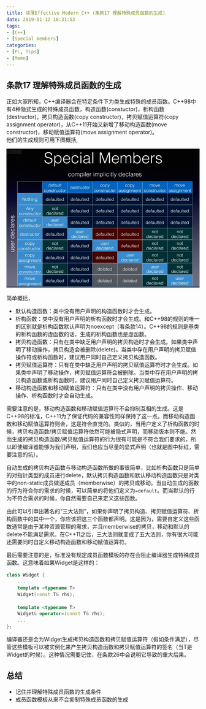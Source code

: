```yaml
---
title: 读薄Effective Modern C++ (条款17 理解特殊成员函数的生成)
date: 2019-01-12 18:31:53
tags:
- [C++]
- [Special members]
categories:
- [PL, Tips]
- [Memo]
---
```


## 条款17 理解特殊成员函数的生成
正如大家所知，C++编译器会在特定条件下为类生成特殊的成员函数。C++98中有4种隐式生成的特殊成员函数，构造函数(constuctor)，析构函数(destructor)，拷贝构造函数(copy constructor)，拷贝赋值运算符(copy assignment operator)，从C++11开始又新增了移动构造函数(move constructor)，移动赋值运算符(move assignment operator)。      
他们的生成规则可用下图概括,       

![](https://raw.githubusercontent.com/natsu1211/pics/master/cpp%20implicit%20functions.jpg)

<!-- more -->

简单概括，        

- 默认构造函数：类中没有用户声明的构造函数时才会生成。
- 析构函数：类中没有用户声明的析构函数时才会生成。和C++98的规则的唯一的区别就是析构函数默认声明为noexcept（看条款14）。C++98的规则是基类的析构函数的虚函数的话，生成的析构函数也是虚函数。
- 拷贝构造函数：只有在类中缺乏用户声明的拷贝构造时才会生成。如果类中声明了移动操作，拷贝构造会被删除(delete)。当类中存在用户声明的拷贝赋值操作符或析构函数时，建议用户同时自己定义拷贝构造函数。
- 拷贝赋值运算符：只有在类中缺乏用户声明的拷贝赋值运算符时才会生成。如果类中声明了移动操作，拷贝赋值运算符会被删除。当类中存在用户声明的拷贝构造函数或析构函数时，建议用户同时自己定义拷贝赋值运算符。
- 移动构造函数和移动赋值运算符：只有在类中没有用户声明的拷贝操作、移动操作、析构函数时才会自动生成。

需要注意的是，移动构造函数和移动赋值运算符不会抑制互相的生成。这是C++98的标准，C++11为了保证代码的兼容性同样保持了这一点。而移动构造函数和移动赋值运算符则会，这是符合直觉的。类似的，当用户定义了析构函数的时候，拷贝构造函数/拷贝赋值运算符依然可能被隐式声明，而移动版本则不能。然而生成的拷贝构造函数/拷贝赋值运算符的行为很有可能是不符合我们要求的，所以即使编译器能够为我们声明，我们也应当尽量的显式声明（也就是图中标红，需要注意的坑）。     

自动生成的拷贝构造函数与移动构造函数所做的事很简单，比如析构函数只是简单的对指针类型的成员进行delete，默认拷贝构造函数和默认移动构造函数只是对类中的non-static成员做逐成员（memberwise）的拷贝或移动。当自动生成的函数的行为符合你的需求的时候，可以简单的将他们定义为`=default`。而当默认的行为不符合需求的时候，你自然需要自己来定义这些函数。        

由此可以引申出著名的“三大法则”，如果你声明了拷贝构造、拷贝赋值运算符、析构函数中的其中一个，你应该把这三个函数都声明。这是因为，需要自定义这些函数通常是由于某种资源管理的需求，并且memberwise的拷贝，移动和默认的delete不能满足需求。在C++11之后，三大法则就变成了五大法则，你有很大可能还需要同时自定义移动构造函数和移动赋值运算符。

最后需要注意的是，标准没有规定成员函数模板的存在会阻止编译器生成特殊成员函数。这意味着如果Widget是这样的：

```cpp
class Widget {
    ...
    template <typename T>
    Widget(const T& rhs);   

    template <typename T>
    Widget& operator=(const T& rhs);
    ...
};
```

编译器还是会为Widget生成拷贝构造函数和拷贝赋值运算符（假如条件满足），尽管这些模板可以被实例化来产生拷贝构造函数和拷贝赋值运算符的签名（当T是Widget的时候）。这种情况需要记住，在条款26中会说明它导致的重大后果。

## 总结

- 记住并理解特殊成员函数的生成条件
- 成员函数模板从来不会抑制特殊成员函数的生成



